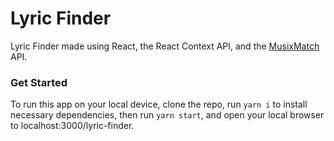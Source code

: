 # Lyric Finder

Lyric Finder made using React, the React Context API, and the [MusixMatch](https://www.musixmatch.com/) API.

### Get Started

To run this app on your local device, clone the repo, run `yarn i` to install necessary dependencies, then run `yarn start`, and open your local browser to localhost:3000/lyric-finder.